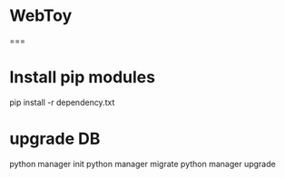 # WebToy

===
# Install pip modules
pip install -r dependency.txt

# upgrade DB
python manager init
python manager migrate
python manager upgrade

